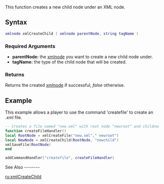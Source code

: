 This function creates a new child node under an XML node.

Syntax
------

``` lua
xmlnode xmlCreateChild ( xmlnode parentNode, string tagName )
```

### Required Arguments

-   **parentNode:** the [xmlnode](/docs/xmlnode.md "wikilink") you want to create a new child node under.
-   **tagName:** the type of the child node that will be created.

### Returns

Returns the created [xmlnode](/docs/xmlnode.md "wikilink") if successful, *false* otherwise.

Example
-------

<section name="Client" class="client" show="true">
This example allows a player to use the command 'createfile' to create an .xml file.

``` lua
-- Creates a file named "new.xml" with root node "newroot" and childnode "newchild".
function createFileHandler()
local RootNode = xmlCreateFile("new.xml"," newroot")
local NewNode = xmlCreateChild(RootNode, "newchild")
xmlSaveFile(RootNode)
end

addCommandHandler("createfile", createFileHandler)
```

</section>
See Also
--------

[ru:xmlCreateChild](/docs/ru:xmlCreateChild.md "wikilink")
